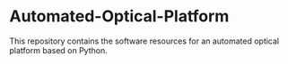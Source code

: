 # Automated-Optical-Platform
This repository contains the software resources for an automated optical platform based on Python.
